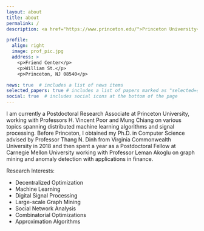 ```yaml
---
layout: about
title: about
permalink: /
description: <a href="https://www.princeton.edu/">Princeton University</a> Postdoctoral Research Associate, Department of Electrical and Computer Engineering.

profile:
  align: right
  image: prof_pic.jpg
  address: >
    <p>Friend Center</p>
    <p>William St.</p>
    <p>Princeton, NJ 08540</p>

news: true  # includes a list of news items
selected_papers: true # includes a list of papers marked as "selected={true}"
social: true  # includes social icons at the bottom of the page
---
```


I am currently a Postdoctoral Research Associate at Princeton University, working with Professors H. Vincent Poor and Mung Chiang on various topics spanning distributed machine learning algorithms and signal processing. Before Princeton, I obtained my Ph.D. in Computer Science advised by Professor Thang N. Dinh from Virginia Commonwealth University in 2018 and then spent a year as a Postdoctoral Fellow at Carnegie Mellon University working with Professor Leman Akoglu on graph mining and anomaly detection with applications in finance.

Research Interests:
- Decentralized Optimization
- Machine Learning
- Digital Signal Processing
- Large-scale Graph Mining
- Social Network Analysis
- Combinatorial Optimizations
- Approximation Algorithms

